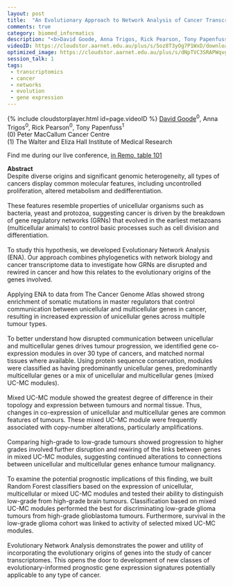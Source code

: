 ```yaml
---
layout: post
title:  "An Evolutionary Approach to Network Analysis of Cancer Transcriptomes Reveals Common Indicators of Enhanced Malignancy Across a Range of Solid Tumours"
comments: true
category: biomed_informatics
description: "<b>David Goode, Anna Trigos, Rick Pearson, Tony Papenfuss</b><br/>Despite diverse origins and significant genomic he..."
videoID: https://cloudstor.aarnet.edu.au/plus/s/5oz8T3yOg7P1WxD/download
optimized_image: https://cloudstor.aarnet.edu.au/plus/s/dNpTVC3SRAPWqvg/download
session_talk: 1
tags:
 - transcriptomics
 - cancer
 - networks
 - evolution
 - gene expression
---
```

{% include cloudstorplayer.html id=page.videoID %}
<u>David Goode</u><sup>0</sup>, Anna Trigos<sup>0</sup>, Rick Pearson<sup>0</sup>, Tony Papenfuss<sup>1</sup><br/>
\(0\) Peter MacCallum Cancer Centre<br/>
\(1\) The Walter and Eliza Hall Institute of Medical Research

Find me during our live conference, [in Remo, table 101](https://remo.co)

<b>Abstract</b><br/>
Despite diverse origins and significant genomic heterogeneity, all types of cancers display common molecular features, including uncontrolled proliferation, altered metabolism and dedifferentiation.<br/><br/>These features resemble properties of unicellular organisms such as bacteria, yeast and protozoa, suggesting cancer is driven by the breakdown of gene regulatory networks \(GRNs\) that evolved in the earliest metazoans \(multicellular animals\) to control basic processes such as cell division and differentiation.<br/><br/>To study this hypothesis, we developed Evolutionary Network Analysis \(ENA\). Our approach combines phylogenetics with network biology and cancer transcriptome data to investigate how GRNs are disrupted and rewired in cancer and how this relates to the evolutionary origins of the genes involved. <br/><br/>Applying ENA to data from The Cancer Genome Atlas showed strong enrichment of somatic mutations in master regulators that control communication between unicellular and multicellular genes in cancer, resulting in increased expression of unicellular genes across multiple tumour types.<br/><br/>To better understand how disrupted communication between unicellular and multicellular genes drives tumour progression, we identified gene co-expression modules in over 30 type of cancers, and matched normal tissues where available.  Using protein sequence conservation, modules were classified as having predominantly unicellular genes, predominantly multicellular genes or a mix of unicellular and multicellular genes \(mixed UC-MC modules\).<br/><br/>Mixed UC-MC module showed the greatest degree of difference in their topology and expression between tumours and normal tissue. Thus, changes in co-expression of unicellular and multicellular genes are common features of tumours. These mixed UC-MC module were frequently associated with copy-number alterations, particularly amplifications.<br/><br/>Comparing high-grade to low-grade tumours showed progression to higher grades involved further disruption and rewiring of the links between genes in mixed UC-MC modules, suggesting continued alterations to connections between unicellular and multicellular genes enhance tumour malignancy.<br/><br/>To examine the potential prognostic implications of this finding, we built Random Forest classifiers based on the expression of unicellular, multicellular or mixed UC-MC modules and tested their ability to distinguish low-grade from high-grade brain tumours. Classification based on mixed UC-MC modules performed the best for discriminating low-grade glioma tumours from high-grade glioblastoma tumours. Furthermore, survival in the low-grade glioma cohort was linked to activity of selected mixed UC-MC modules.<br/><br/>Evolutionary Network Analysis demonstrates the power and utility of incorporating the evolutionary origins of genes into the study of cancer transcriptomes.  This opens the door to development of new classes of evolutionary-informed prognostic gene expression signatures potentially applicable to any type of cancer. <br/>
